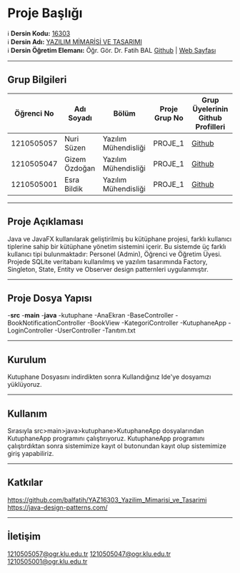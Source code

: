 # Proje Başlığı

:information_source: **Dersin Kodu:** [16303](https://ebp.klu.edu.tr/Ders/dersDetay/YAZ16303/716026/tr)  
:information_source: **Dersin Adı:** [YAZILIM MİMARİSİ VE TASARIMI](https://ebp.klu.edu.tr/Ders/dersDetay/YAZ16303/716026/tr)  
:information_source: **Dersin Öğretim Elemanı:** Öğr. Gör. Dr. Fatih BAL  [Github](https://github.com/balfatih)   |    [Web Sayfası](https://balfatih.github.io/)
   
---

## Grup Bilgileri

| Öğrenci No | Adı Soyadı        | Bölüm          		   | Proje Grup No | Grup Üyelerinin Github Profilleri             |
|------------|-------------------|-----------------------|---------------|-----------------------------------------------|
| 1210505057 | Nuri Süzen		   | Yazılım Mühendisliği  | PROJE_1       | [Github](https://github.com/zenheri)          |
| 1210505047 | Gizem Özdoğan     | Yazılım Mühendisliği  | PROJE_1       | [Github](https://github.com/gizemozdogan)     |
| 1210505001 | Esra Bildik       | Yazılım Mühendisliği  | PROJE_1       | [Github](https://github.com/esrabildikk)      |

---

## Proje Açıklaması

Java ve JavaFX kullanılarak geliştirilmiş bu kütüphane projesi, farklı kullanıcı tiplerine sahip bir kütüphane yönetim sistemini içerir. Bu sistemde üç farklı kullanıcı tipi bulunmaktadır: Personel (Admin), Öğrenci ve Öğretim Üyesi. Projede SQLite veritabanı kullanılmış ve yazılım tasarımında Factory, Singleton, State, Entity ve Observer design patternleri uygulanmıştır.

---

## Proje Dosya Yapısı


-**src**
   -**main**
      -**java**
         -kutuphane
            -AnaEkran
            -BaseController
            -BookNotificationController
            -BookView
            -KategoriController
            -KutuphaneApp
            -LoginController
            -UserController
-Tanıtım.txt

---

## Kurulum

Kutuphane Dosyasını indirdikten sonra Kullandığınız Ide'ye dosyamızı yüklüyoruz.


---

## Kullanım

Sırasıyla src>main>java>kutuphane>KutuphaneApp dosyalarından KutuphaneApp programını çalıştırıyoruz.
KutuphaneApp programını çalıştırdıktan sonra sistemimize kayıt ol butonundan kayıt olup sistemimize giriş yapabiliriz.

---

## Katkılar

https://github.com/balfatih/YAZ16303_Yazilim_Mimarisi_ve_Tasarimi
https://java-design-patterns.com/


---

## İletişim

1210505057@ogr.klu.edu.tr
1210505047@ogr.klu.edu.tr
1210505001@ogr.klu.edu.tr
